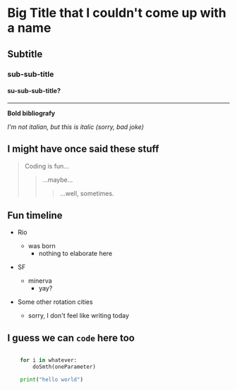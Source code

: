 # Big Title that I couldn't come up with a name
## Subtitle
### sub-sub-title
#### su-sub-sub-title?
___

**Bold bibliografy**

*I'm not italian, but this is italic (sorry, bad joke)*


## I might have once said these stuff

> Coding is fun...
>> ...maybe...
> > > ...well, sometimes.


## Fun timeline

+ Rio
  - was born
    * nothing to elaborate here

+ SF
  - minerva
    * yay?

+ Some other rotation cities
  - sorry, I don't feel like writing today


## I guess we can `code` here too

``` python

    for i in whatever:
        doSmth(oneParameter)

    print("hello world")

```